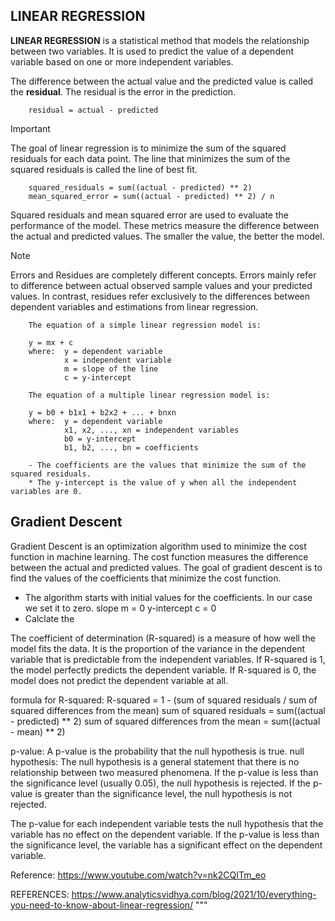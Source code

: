 ## LINEAR REGRESSION

**LINEAR REGRESSION** is a statistical method that models the relationship between two variables.
It is used to predict the value of a dependent variable based on one or more independent variables.

The difference between the actual value and the predicted value is called the **residual**.
The residual is the error in the prediction.

        residual = actual - predicted

> [!IMPORTANT] 
>The goal of linear regression is to minimize the sum of the squared residuals for each data point.
The line that minimizes the sum of the squared residuals is called the line of best fit.

        squared_residuals = sum((actual - predicted) ** 2)
        mean_squared_error = sum((actual - predicted) ** 2) / n

Squared residuals and mean squared error are used to evaluate the performance of the model.
These metrics measure the difference between the actual and predicted values. 
The smaller the value, the better the model.

> [!NOTE]  
> Errors and Residues are completely different concepts. Errors mainly refer to difference
between actual observed sample values and your predicted values. In contrast, residues refer
exclusively to the differences between dependent variables and estimations from linear regression.



        The equation of a simple linear regression model is:

        y = mx + c
        where:  y = dependent variable
                x = independent variable
                m = slope of the line
                c = y-intercept

        The equation of a multiple linear regression model is:

        y = b0 + b1x1 + b2x2 + ... + bnxn
        where:  y = dependent variable
                x1, x2, ..., xn = independent variables
                b0 = y-intercept
                b1, b2, ..., bn = coefficients

        - The coefficients are the values that minimize the sum of the squared residuals.
        * The y-intercept is the value of y when all the independent variables are 0.

## Gradient Descent

Gradient Descent is an optimization algorithm used to minimize the cost function in machine learning.
The cost function measures the difference between the actual and predicted values.
The goal of gradient descent is to find the values of the coefficients that minimize the cost function.

- The algorithm starts with initial values for the coefficients. In our case we set it to zero.
    slope    m = 0
    y-intercept    c = 0
- Calclate the 





The coefficient of determination (R-squared) is a measure of how well the model fits the data.
It is the proportion of the variance in the dependent variable that is predictable from the independent variables.
If R-squared is 1, the model perfectly predicts the dependent variable.
If R-squared is 0, the model does not predict the dependent variable at all.

formula for R-squared:
R-squared = 1 - (sum of squared residuals / sum of squared differences from the mean)
sum of squared residuals = sum((actual - predicted) ** 2)
sum of squared differences from the mean = sum((actual - mean) ** 2)

p-value: A p-value is the probability that the null hypothesis is true.
null hypothesis: The null hypothesis is a general statement that there is no relationship between two measured phenomena.
If the p-value is less than the significance level (usually 0.05), the null hypothesis is rejected.
If the p-value is greater than the significance level, the null hypothesis is not rejected.

The p-value for each independent variable tests the null hypothesis that the variable has no effect on the dependent variable.
If the p-value is less than the significance level, the variable has a significant effect on the dependent variable.

Reference: https://www.youtube.com/watch?v=nk2CQITm_eo


REFERENCES:
https://www.analyticsvidhya.com/blog/2021/10/everything-you-need-to-know-about-linear-regression/
"""
